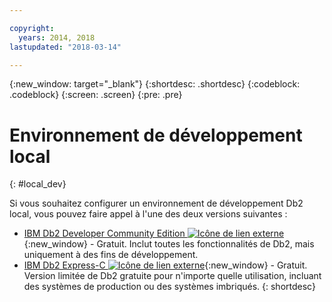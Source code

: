 ```yaml
---

copyright:
  years: 2014, 2018
lastupdated: "2018-03-14"

---
```


<!-- Attribute definitions --> 
{:new_window: target="_blank"}
{:shortdesc: .shortdesc}
{:codeblock: .codeblock}
{:screen: .screen}
{:pre: .pre}

# Environnement de développement local
{: #local_dev}

Si vous souhaitez configurer un environnement de développement Db2 local, vous pouvez faire appel à l'une des deux versions suivantes : 

* [IBM Db2 Developer Community Edition ![Icône de lien externe](../../icons/launch-glyph.svg "Icône de lien externe")](https://www.ibm.com/us-en/marketplace/ibm-db2-direct-and-developer-editions){:new_window} - Gratuit. Inclut toutes les fonctionnalités de Db2, mais uniquement à des fins de développement. 
* [IBM Db2 Express-C ![Icône de lien externe](../../icons/launch-glyph.svg "Icône de lien externe")](https://www.ibm.com/developerworks/downloads/im/db2express/){:new_window} - Gratuit. Version limitée de Db2 gratuite pour n'importe quelle utilisation, incluant des systèmes de production ou des systèmes imbriqués.
{: shortdesc}
